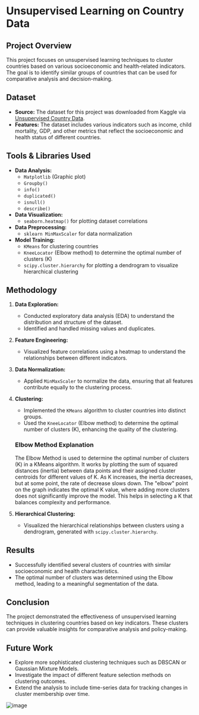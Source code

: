 # Unsupervised Learning on Country Data


## Project Overview

This project focuses on unsupervised learning techniques to cluster countries based on various socioeconomic and health-related indicators. The goal is to identify similar groups of countries that can be used for comparative analysis and decision-making.

## Dataset

- **Source:** The dataset for this project was downloaded from Kaggle via [Unsupervised Country Data](https://www.kaggle.com/datasets/rohan0301/unsupervised-learning-on-country-data/data).
- **Features:** The dataset includes various indicators such as income, child mortality, GDP, and other metrics that reflect the socioeconomic and health status of different countries.

## Tools & Libraries Used

- **Data Analysis:**
  - `Matplotlib` (Graphic plot)
  - `Groupby()`
  - `info()`
  - `duplicated()`
  - `isnull()`
  - `describe()`
- **Data Visualization:**
  - `seaborn.heatmap()` for plotting dataset correlations
- **Data Preprocessing:**
  - `sklearn MinMaxScaler` for data normalization
- **Model Training:**
  - `KMeans` for clustering countries
  - `KneeLocator` (Elbow method) to determine the optimal number of clusters (K)
  - `scipy.cluster.hierarchy` for plotting a dendrogram to visualize hierarchical clustering

## Methodology

1. **Data Exploration:**
   - Conducted exploratory data analysis (EDA) to understand the distribution and structure of the dataset.
   - Identified and handled missing values and duplicates.

2. **Feature Engineering:**
   - Visualized feature correlations using a heatmap to understand the relationships between different indicators.

3. **Data Normalization:**
   - Applied `MinMaxScaler` to normalize the data, ensuring that all features contribute equally to the clustering process.

4. **Clustering:**
   - Implemented the `KMeans` algorithm to cluster countries into distinct groups.
   - Used the `KneeLocator` (Elbow method) to determine the optimal number of clusters (K), enhancing the quality of the clustering.

   ### Elbow Method Explanation
   The Elbow Method is used to determine the optimal number of clusters (K) in a KMeans algorithm. It works by plotting the sum of squared distances (inertia) between data points and their assigned cluster centroids for different values of K. As K increases, the inertia decreases, but at some point, the rate of decrease slows down. The "elbow" point on the graph indicates the optimal K value, where adding more clusters does not significantly improve the model. This helps in selecting a K that balances complexity and performance.


5. **Hierarchical Clustering:**
   - Visualized the hierarchical relationships between clusters using a dendrogram, generated with `scipy.cluster.hierarchy`.


## Results

- Successfully identified several clusters of countries with similar socioeconomic and health characteristics.
- The optimal number of clusters was determined using the Elbow method, leading to a meaningful segmentation of the data.

## Conclusion

The project demonstrated the effectiveness of unsupervised learning techniques in clustering countries based on key indicators. These clusters can provide valuable insights for comparative analysis and policy-making.

## Future Work

- Explore more sophisticated clustering techniques such as DBSCAN or Gaussian Mixture Models.
- Investigate the impact of different feature selection methods on clustering outcomes.
- Extend the analysis to include time-series data for tracking changes in cluster membership over time.


![image](https://github.com/mvidaljr/Unsupervised-Learning-on-Country-Data/assets/103943988/18de633a-cfed-4531-91b8-7bb0baf63a8c)

